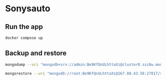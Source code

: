 # Sonysauto

## Run the app

```bash
docker compose up
```

## Backup and restore

```bash
mongodump --uri "mongodb+srv://admin:Be9KfQnULhttaXi@cluster0.ssi8w.mongodb.net/test" --out ./backup
```

```bash
mongorestore --uri "mongodb://root:Be9KfQnULhttaXi@167.88.43.58:27017/sonysauto?authSource=admin" ./backup/sonysauto
```
